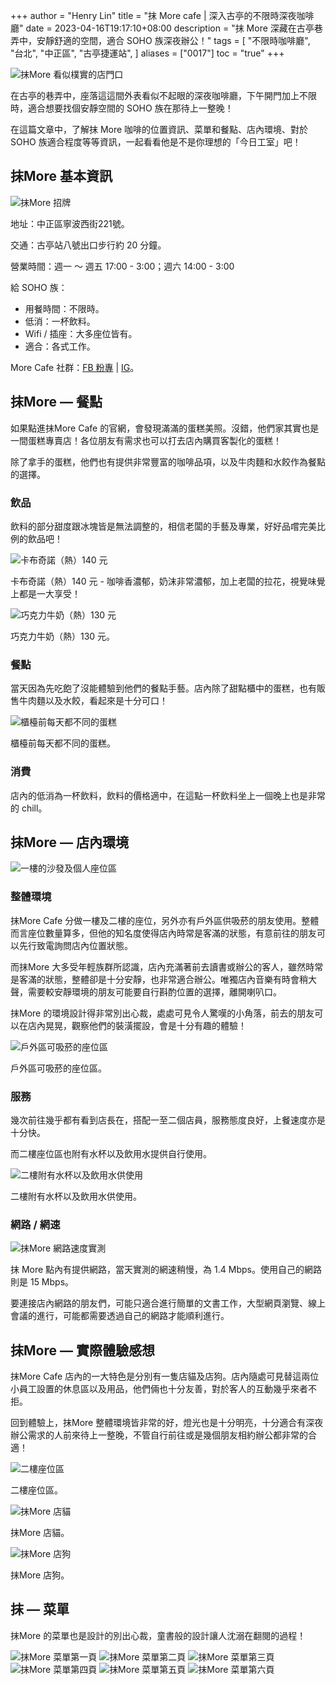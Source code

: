 +++
author = "Henry Lin"
title = "抹 More cafe | 深入古亭的不限時深夜咖啡廳"
date = 2023-04-16T19:17:10+08:00
description = "抹 More 深藏在古亭巷弄中，安靜舒適的空間，適合 SOHO 族深夜辦公！"
tags = [
    "不限時咖啡廳",
    "台北",
    "中正區",
    "古亭捷運站",
]
aliases = ["0017"]
toc = "true"
+++

<img src="1.jpg" alt="抹More 看似樸實的店門口" lazyload />

在古亭的巷弄中，座落這這間外表看似不起眼的深夜咖啡廳，下午開門加上不限時，適合想要找個安靜空間的 SOHO 族在那待上一整晚！

在這篇文章中，了解抹 More 咖啡的位置資訊、菜單和餐點、店內環境、對於 SOHO 族適合程度等等資訊，一起看看他是不是你理想的「今日工室」吧！

## 抹More 基本資訊

<img src="2.jpg" alt="抹More 招牌" lazyload />

地址：中正區寧波西街221號。

交通：古亭站八號出口步行約 20 分鐘。

營業時間：週一 ～ 週五 17:00 - 3:00；週六 14:00 - 3:00

給 SOHO 族：

- 用餐時間：不限時。
- 低消：一杯飲料。
- Wifi / 插座：大多座位皆有。
- 適合：各式工作。

More Cafe 社群：[FB 粉專](https://www.facebook.com/More.flavormaker/) | [IG](https://www.instagram.com/moremore_tw/)。

## 抹More — 餐點

如果點進抹More Cafe 的官網，會發現滿滿的蛋糕美照。沒錯，他們家其實也是一間蛋糕專賣店！各位朋友有需求也可以打去店內購買客製化的蛋糕！

除了拿手的蛋糕，他們也有提供非常豐富的咖啡品項，以及牛肉麵和水餃作為餐點的選擇。

### 飲品

飲料的部分甜度跟冰塊皆是無法調整的，相信老闆的手藝及專業，好好品嚐完美比例的飲品吧！

<img src="3.jpg" alt="卡布奇諾（熱）140 元" lazyload />

卡布奇諾（熱）140 元 - 咖啡香濃郁，奶沫非常濃郁，加上老闆的拉花，視覺味覺上都是一大享受！

<img src="4.jpg" alt="巧克力牛奶（熱）130 元" lazyload />

巧克力牛奶（熱）130 元。

### 餐點

當天因為先吃飽了沒能體驗到他們的餐點手藝。店內除了甜點櫃中的蛋糕，也有販售牛肉麵以及水餃，看起來是十分可口！

<img src="5.jpg" alt="櫃檯前每天都不同的蛋糕" lazyload />

櫃檯前每天都不同的蛋糕。

### 消費

店內的低消為一杯飲料，飲料的價格適中，在這點一杯飲料坐上一個晚上也是非常的 chill。

## 抹More — 店內環境

<img src="6.jpg" alt="一樓的沙發及個人座位區" lazyload />

### 整體環境

抹More Cafe 分做一樓及二樓的座位，另外亦有戶外區供吸菸的朋友使用。整體而言座位數量算多，但他的知名度使得店內時常是客滿的狀態，有意前往的朋友可以先行致電詢問店內位置狀態。
 
而抹More 大多受年輕族群所認識，店內充滿著前去讀書或辦公的客人，雖然時常是客滿的狀態，整體卻是十分安靜，也非常適合辦公。唯獨店內音樂有時會稍大聲，需要較安靜環境的朋友可能要自行斟酌位置的選擇，離開喇叭口。

抹More 的環境設計得非常別出心裁，處處可見令人驚嘆的小角落，前去的朋友可以在店內晃晃，觀察他們的裝潢擺設，會是十分有趣的體驗！

<img src="7.jpg" alt="戶外區可吸菸的座位區" lazyload />

戶外區可吸菸的座位區。

### 服務

幾次前往幾乎都有看到店長在，搭配一至二個店員，服務態度良好，上餐速度亦是十分快。

而二樓座位區也附有水杯以及飲用水提供自行使用。

<img src="8.jpg" alt="二樓附有水杯以及飲用水供使用" lazyload />

二樓附有水杯以及飲用水供使用。

### 網路 / 網速

<img src="9.png" alt="抹More 網路速度實測" lazyload />

抹 More 點內有提供網路，當天實測的網速稍慢，為 1.4 Mbps。使用自己的網路則是 15 Mbps。

要連接店內網路的朋友們，可能只適合進行簡單的文書工作，大型網頁瀏覽、線上會議的進行，可能都需要透過自己的網路才能順利進行。

## 抹More — 實際體驗感想

抹More Cafe 店內的一大特色是分別有一隻店貓及店狗。店內隨處可見替這兩位小員工設置的休息區以及用品，他們倆也十分友善，對於客人的互動幾乎來者不拒。

回到體驗上，抹More 整體環境皆非常的好，燈光也是十分明亮，十分適合有深夜辦公需求的人前來待上一整晚，不管自行前往或是幾個朋友相約辦公都非常的合適！

<img src="10.jpg" alt="二樓座位區" lazyload />

二樓座位區。

<img src="11.jpg" alt="抹More 店貓" lazyload />

抹More 店貓。

<img src="12.jpg" alt="抹More 店狗" lazyload />

抹More 店狗。

## 抹 — 菜單

抹More 的菜單也是設計的別出心裁，童書般的設計讓人沈溺在翻閱的過程！

<img src="13.jpg" alt="抹More 菜單第一頁" lazyload />

<img src="14.jpg" alt="抹More 菜單第二頁" lazyload />

<img src="15.jpg" alt="抹More 菜單第三頁" lazyload />

<img src="16.jpg" alt="抹More 菜單第四頁" lazyload />

<img src="17.jpg" alt="抹More 菜單第五頁" lazyload />

<img src="18.jpg" alt="抹More 菜單第六頁" lazyload />